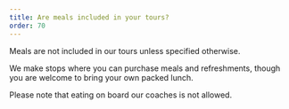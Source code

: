 ```yaml
---
title: Are meals included in your tours?
order: 70
---
```

Meals are not included in our tours unless specified otherwise. 

We make stops where you can purchase meals and refreshments, though you are welcome to bring your own packed lunch. 

Please note that eating on board our coaches is not allowed.